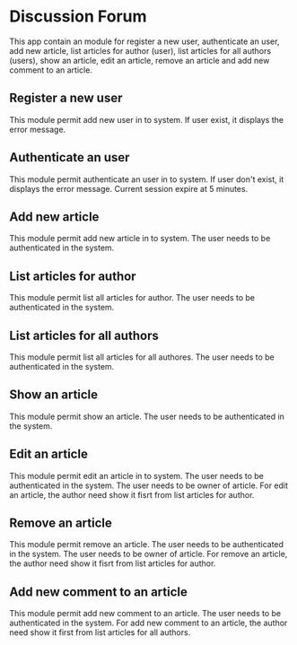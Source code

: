 # Discussion Forum
This app contain an module for register a new user, authenticate an user, add new article, list articles for author (user), list articles for all authors (users), show an article, edit an article, remove an article and add new comment to an article.

## Register a new user
This module permit add new user in to system. If user exist, it displays the error message.

## Authenticate an user
This module permit authenticate an user in to system. If user don't exist, it displays the error message. Current session expire at 5 minutes.

## Add new article
This module permit add new article in to system. The user needs to be authenticated in the system.

## List articles for author
This module permit list all articles for author. The user needs to be authenticated in the system.

## List articles for all authors
This module permit list all articles for all authores. The user needs to be authenticated in the system.

## Show an article
This module permit show an article. The user needs to be authenticated in the system.

## Edit an article
This module permit edit an article in to system. The user needs to be authenticated in the system. The user needs to be owner of article. For edit an article, the author need show it fisrt from list articles for author.

## Remove an article
This module permit remove an article. The user needs to be authenticated in the system. The user needs to be owner of article. For remove an article, the author need show it fisrt from list articles for author.

## Add new comment to an article
This module permit add new comment to an article. The user needs to be authenticated in the system. For add new comment to an article, the author need show it first from list articles for all authors.
